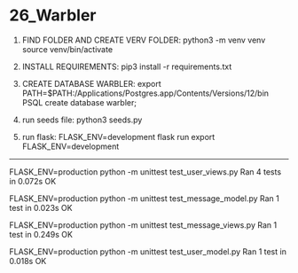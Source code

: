 # 26_Warbler

1. FIND FOLDER AND CREATE VERV FOLDER:
python3 -m venv venv
source venv/bin/activate

2. INSTALL REQUIREMENTS:
pip3 install -r requirements.txt

3. CREATE DATABASE WARBLER:
export PATH=$PATH:/Applications/Postgres.app/Contents/Versions/12/bin
PSQL
create database warbler;

4. run seeds file:
python3 seeds.py

5. run flask:
FLASK_ENV=development flask run
export FLASK_ENV=development

-----------

FLASK_ENV=production python -m unittest test_user_views.py
Ran 4 tests in 0.072s
OK


FLASK_ENV=production python -m unittest test_message_model.py
Ran 1 test in 0.023s
OK

FLASK_ENV=production python -m unittest test_message_views.py
Ran 1 test in 0.249s
OK


FLASK_ENV=production python -m unittest test_user_model.py
Ran 1 test in 0.018s
OK
